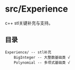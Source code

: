 # src/Experience

c++ stl关键补充与支持。

## 目录
```
Experience/ -- stl补充
    BigInteger -- 大整数基础类 √
    Polynomial -- 多项式基础类 √
```
